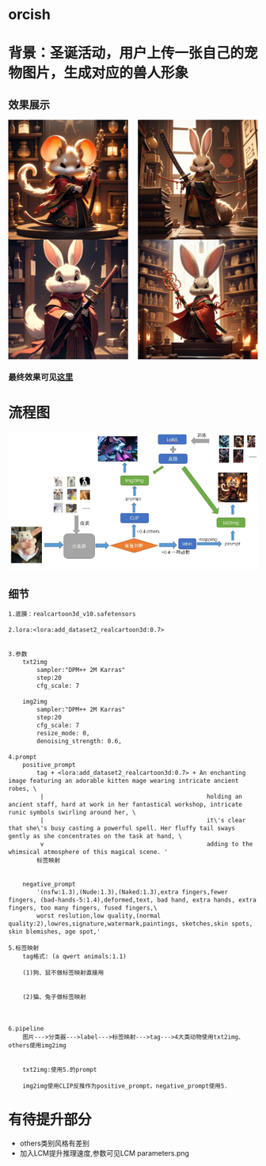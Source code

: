 # orcish

# 背景：圣诞活动，用户上传一张自己的宠物图片，生成对应的兽人形象

## 效果展示
<div style="display: flex; justify-content: space-between;">
    <img src="test-scripts\output1.png" alt="Image 1" style="width: 48%;">
    <img src="test-scripts\output2.png" alt="Image 2" style="width: 48%;">
</div>
<div style="display: flex; justify-content: space-between;">
    <img src="test-scripts\output3.png" alt="Image 1" style="width: 48%;">
    <img src="test-scripts\output4.png" alt="Image 2" style="width: 48%;">
</div>

### 最终效果可见[这里](https://github.com/xusichuang/orcish/tree/main/test-scripts/output)

# 流程图

![流程图](pipeline_pic.png "Pipeline picture")

## 细节  
    1.底膜：realcartoon3d_v10.safetensors 
    
    2.lora:<lora:add_dataset2_realcartoon3d:0.7> 
    
    
    3.参数
        txt2img
            sampler:"DPM++ 2M Karras"
            step:20
            cfg_scale: 7
        
        img2img
            sampler:"DPM++ 2M Karras"
            step:20
            cfg_scale: 7
            resize_mode: 0,
            denoising_strength: 0.6,
    
    4.prompt
        positive_prompt
            tag + <lora:add_dataset2_realcartoon3d:0.7> + An enchanting image featuring an adorable kitten mage wearing intricate ancient robes, \
             |                                              holding an ancient staff, hard at work in her fantastical workshop, intricate runic symbols swirling around her, \
             |                                              it\'s clear that she\'s busy casting a powerful spell. Her fluffy tail sways gently as she concentrates on the task at hand, \
             v                                              adding to the whimsical atmosphere of this magical scene. '
            标签映射
                                                            

        negative_prompt
            '(nsfw:1.3),(Nude:1.3),(Naked:1.3),extra fingers,fewer fingers, (bad-hands-5:1.4),deformed,text, bad hand, extra hands, extra fingers, too many fingers, fused fingers,\
            worst reslution,low quality,(normal quality:2),lowres,signature,watermark,paintings, sketches,skin spots, skin blemishes, age spot,'

    5.标签映射
        tag格式: (a qwert animals:1.1)
        
        (1)狗、鼠不做标签映射直接用
        
        
        (2)猫、兔子做标签映射
            

            
    6.pipeline
        图片--->分类器--->label--->标签映射--->tag--->4大类动物使用txt2img、others使用img2img

        
        txt2img:使用5.的prompt

        img2img使用CLIP反推作为positive_prompt，negative_prompt使用5.
        
# 有待提升部分

- others类别风格有差别
- 加入LCM提升推理速度,参数可见LCM parameters.png

